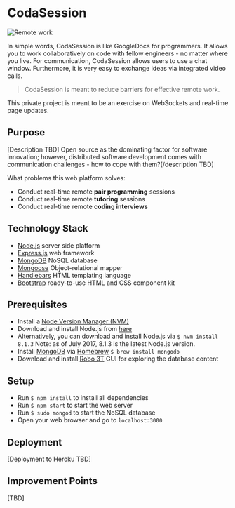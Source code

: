 # CodaSession
![Remote work](http://i.imgur.com/6jxMK1n.png)

In simple words, CodaSession is like GoogleDocs for programmers.
It allows you to work collaboratively on code with fellow engineers - no matter
where you live. For communication, CodaSession allows users to use a chat window.
Furthermore, it is very easy to exchange ideas via integrated video calls.

> CodaSession is meant to reduce barriers for effective remote work.

This private project is meant to be an exercise on WebSockets and real-time
page updates.

## Purpose
[Description TBD] Open source as the dominating factor for software innovation; however, distributed software development comes with communication challenges - how to cope with them?[/description TBD]

What problems this web platform solves:
- Conduct real-time remote **pair programming** sessions
- Conduct real-time remote **tutoring** sessions
- Conduct real-time remote **coding interviews**

## Technology Stack
- [Node.js](https://nodejs.org/en/) server side platform
- [Express.js](http://expressjs.com/) web framework
- [MongoDB](https://www.mongodb.com/what-is-mongodb) NoSQL database
- [Mongoose](http://mongoosejs.com/) Object-relational mapper
- [Handlebars](http://handlebarsjs.com/) HTML templating language
- [Bootstrap](http://getbootstrap.com/) ready-to-use HTML and CSS component kit

## Prerequisites
- Install a [Node Version Manager (NVM)](https://github.com/creationix/nvm)
- Download and install Node.js from [here](https://nodejs.org/en/)
- Alternatively, you can download and install Node.js via ```$ nvm install 8.1.3``` Note: as of July 2017, 8.1.3 is the latest Node.js version.
- Install [MongoDB](https://www.mongodb.com/) via [Homebrew](https://brew.sh/) ```$ brew install mongodb```
- Download and install [Robo 3T](https://robomongo.org/) GUI for exploring the database content

## Setup
- Run ```$ npm install``` to install all dependencies
- Run ```$ npm start``` to start the web server
- Run ```$ sudo mongod``` to start the NoSQL database
- Open your web browser and go to ```localhost:3000```

## Deployment
[Deployment to Heroku TBD]

## Improvement Points
[TBD]
